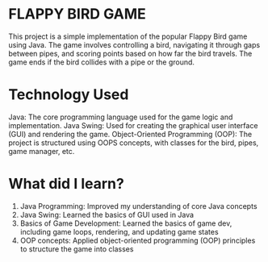 # FLAPPY BIRD GAME
This project is a simple implementation of the popular Flappy Bird game using Java. The game involves controlling a bird, navigating it through gaps between pipes, and scoring points based on how far the bird travels. The game ends if the bird collides with a pipe or the ground.

# Technology Used
Java: The core programming language used for the game logic and implementation.
Java Swing: Used for creating the graphical user interface (GUI) and rendering the game.
Object-Oriented Programming (OOP): The project is structured using OOPS concepts, with classes for the bird, pipes, game manager, etc.

# What did I learn?
1) Java Programming: Improved my understanding of core Java concepts 
2) Java Swing: Learned the basics of GUI used in Java
3) Basics of Game Development: Learned the basics of game dev, including game loops, rendering, and updating game states
4) OOP concepts: Applied object-oriented programming (OOP) principles to structure the game into classes
